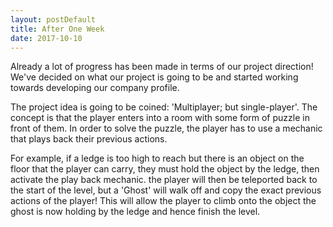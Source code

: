 ```yaml
---
layout: postDefault
title: After One Week
date: 2017-10-10
---
```


Already a lot of progress has been made in terms of our project direction! We've decided on what our project is going to be and started working towards developing our company profile.

<!--excerpt-->

The project idea is going to be coined: 'Multiplayer; but single-player'. The concept is that the player enters into a room with some form of puzzle in front of them. In order to solve the puzzle, the player has to use a mechanic that plays back their previous actions.

For example, if a ledge is too high to reach but there is an object on the floor that the player can carry, they must hold the object by the ledge, then activate the play back mechanic. the player will then be teleported back to the start of the level, but a 'Ghost' will walk off and copy the exact previous actions of the player! This will allow the player to climb onto the object the ghost is now holding by the ledge and hence finish the level.
